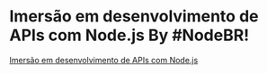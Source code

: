 # Imersão em desenvolvimento de APIs com Node.js By #NodeBR!

[Imersão em desenvolvimento de APIs com Node.js](https://erickwendel.teachable.com/p/node-js-para-iniciantes-nodebr)